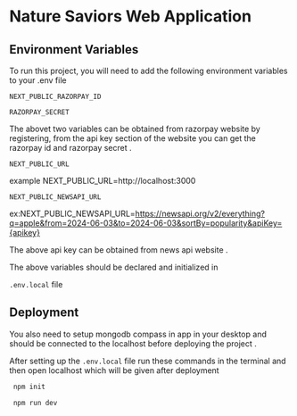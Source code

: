 
# Nature Saviors  Web Application




## Environment Variables

To run this project, you will need to add the following environment variables to your .env file

`NEXT_PUBLIC_RAZORPAY_ID`

`RAZORPAY_SECRET`

The abovet two variables can be obtained from razorpay website by registering, from the api key section of the website you can get the razorpay id and razorpay secret .

`NEXT_PUBLIC_URL`

example NEXT_PUBLIC_URL=http://localhost:3000

`NEXT_PUBLIC_NEWSAPI_URL`

ex:NEXT_PUBLIC_NEWSAPI_URL=https://newsapi.org/v2/everything?q=apple&from=2024-06-03&to=2024-06-03&sortBy=popularity&apiKey={apikey}

The above api key can be obtained from news api website .


The above variables should be declared and initialized in 

`.env.local` file





## Deployment


You also need to setup mongodb compass in app in your desktop and should be connected to the localhost before deploying the project . 



After setting up the `.env.local` file run these commands in the terminal and then open localhost which will be given after deployment

```bash
 npm init
```

```bash
 npm run dev
```

